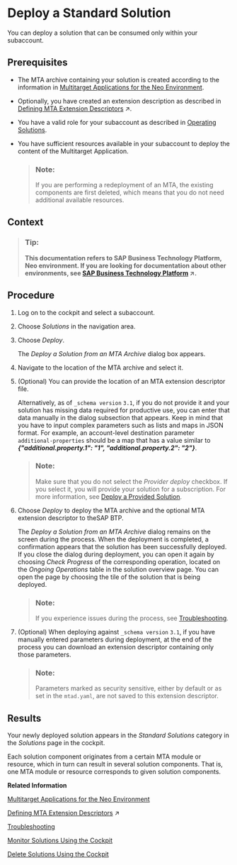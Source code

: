 <!-- loiofea07defe09f44c09e03269705550335 -->

# Deploy a Standard Solution

You can deploy a solution that can be consumed only within your subaccount.



## Prerequisites

-   The MTA archive containing your solution is created according to the information in [Multitarget Applications for the Neo Environment](multitarget-applications-for-the-neo-environment-e1bb7eb.md).
-   Optionally, you have created an extension description as described in [Defining MTA Extension Descriptors](https://help.sap.com/viewer/65de2977205c403bbc107264b8eccf4b/Cloud/en-US/50df803465324d36851c79fd07e8972c.html "") :arrow_upper_right:.
-   You have a valid role for your subaccount as described in [Operating Solutions](operating-solutions-2abf7d4.md).
-   You have sufficient resources available in your subaccount to deploy the content of the Multitarget Application.

    > ### Note:  
    > If you are performing a redeployment of an MTA, the existing components are first deleted, which means that you do not need additional available resources.




## Context

> ### Tip:  
> **This documentation refers to SAP Business Technology Platform, Neo environment. If you are looking for documentation about other environments, see [SAP Business Technology Platform](https://help.sap.com/viewer/65de2977205c403bbc107264b8eccf4b/Cloud/en-US/6a2c1ab5a31b4ed9a2ce17a5329e1dd8.html "SAP Business Technology Platform (SAP BTP) is an integrated offering comprised of four technology portfolios: database and data management, application development and integration, analytics, and intelligent technologies. The platform offers users the ability to turn data into business value, compose end-to-end business processes, and build and extend SAP applications quickly.") :arrow_upper_right:.**



## Procedure

1.  Log on to the cockpit and select a subaccount.

2.  Choose *Solutions* in the navigation area.

3.  Choose *Deploy*.

    The *Deploy a Solution from an MTA Archive* dialog box appears.

4.  Navigate to the location of the MTA archive and select it.

5.  \(Optional\) You can provide the location of an MTA extension descriptor file.

    Alternatively, as of `_schema version` `3.1`, if you do not provide it and your solution has missing data required for productive use, you can enter that data manually in the dialog subsection that appears. Keep in mind that you have to input complex parameters such as lists and maps in JSON format. For example, an account-level destination parameter `additional-properties` should be a map that has a value similar to ***\{"additional.property.1": "1", "additional.property.2": "2"\}***.

    > ### Note:  
    > Make sure that you do not select the *Provider deploy* checkbox. If you select it, you will provide your solution for a subscription. For more information, see [Deploy a Provided Solution](deploy-a-provided-solution-8f48815.md).

6.  Choose *Deploy* to deploy the MTA archive and the optional MTA extension descriptor to theSAP BTP.

    The *Deploy a Solution from an MTA Archive* dialog remains on the screen during the process. When the deployment is completed, a confirmation appears that the solution has been successfully deployed. If you close the dialog during deployment, you can open it again by choosing *Check Progress* of the corresponding operation, located on the *Ongoing Operations* table in the solution overview page. You can open the page by choosing the tile of the solution that is being deployed.

    > ### Note:  
    > If you experience issues during the process, see [Troubleshooting](troubleshooting-b3f6b49.md).

7.  \(Optional\) When deploying against `_schema version` `3.1`, if you have manually entered parameters during deployment, at the end of the process you can download an extension descriptor containing only those parameters.

    > ### Note:  
    > Parameters marked as security sensitive, either by default or as set in the `mtad.yaml`, are not saved to this extension descriptor.




## Results

Your newly deployed solution appears in the *Standard Solutions* category in the *Solutions* page in the cockpit.

Each solution component originates from a certain MTA module or resource, which in turn can result in several solution components. That is, one MTA module or resource corresponds to given solution components.

**Related Information**  


[Multitarget Applications for the Neo Environment](multitarget-applications-for-the-neo-environment-e1bb7eb.md "A Multitarget Application (MTA) is a package comprised of multiple application and resource modules, which have been created using different technologies and deployed to different runtimes, but having a common lifecycle. You bundle the modules together, describe them along with their interdependencies to other modules, services, and interfaces, and package them in an MTA.")

[Defining MTA Extension Descriptors](https://help.sap.com/viewer/65de2977205c403bbc107264b8eccf4b/Cloud/en-US/50df803465324d36851c79fd07e8972c.html "") :arrow_upper_right:

[Troubleshooting](troubleshooting-b3f6b49.md "")

[Monitor Solutions Using the Cockpit](monitor-solutions-using-the-cockpit-5d5debc.md "When deployed to your SAP BTP subaccount, a solution consists of various solution components. Each solution component originates from a certain MTA module that in turn can result in several solution components. That is, one MTA module corresponds to given solution components.")

[Delete Solutions Using the Cockpit](delete-solutions-using-the-cockpit-0f1844f.md "Delete a solution from your subaccount following the steps for the corresponding solution types.")

